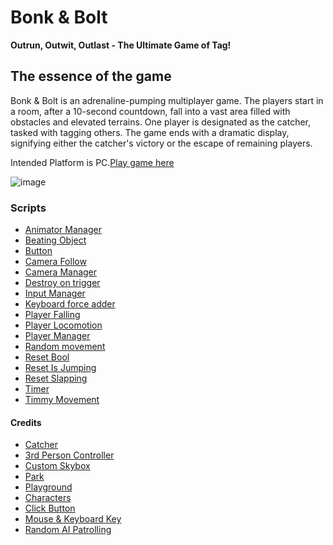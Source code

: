 # Bonk & Bolt

**Outrun, Outwit, Outlast - The Ultimate Game of Tag!**

## The essence of the game

Bonk & Bolt is an adrenaline-pumping multiplayer game. The players start in a room, after a 10-second countdown, fall into a vast area filled with obstacles and elevated terrains. One player is designated as the catcher, tasked with tagging others. The game ends with a dramatic display, signifying either the catcher's victory or the escape of remaining players.

Intended Platform is PC.[Play game here](https://mayamichael.itch.io/bonk-bolt)

![image](https://github.com/our-game-maya-and-michael/Bonk-Bolt/assets/85742675/bbbd667b-25f2-40fa-90dc-89a9739e19d8)

### Scripts
* [Animator Manager](https://github.com/our-game-maya-and-michael/Bonk-Bolt/blob/main/Assets/Scripts/AnimatorManager.cs)
* [Beating Object](https://github.com/our-game-maya-and-michael/Bonk-Bolt/blob/main/Assets/Scripts/BeatingObject.cs)
* [Button](https://github.com/our-game-maya-and-michael/Bonk-Bolt/blob/main/Assets/Scripts/Button.cs)
* [Camera Follow](https://github.com/our-game-maya-and-michael/Bonk-Bolt/blob/main/Assets/Scripts/CameraFollow.cs)
* [Camera Manager](https://github.com/our-game-maya-and-michael/Bonk-Bolt/blob/main/Assets/Scripts/CameraManager.cs)
*  [Destroy on trigger](https://github.com/our-game-maya-and-michael/Bonk-Bolt/blob/main/Assets/Scripts/DestroyOnTrigger.cs)
*  [Input Manager](https://github.com/our-game-maya-and-michael/Bonk-Bolt/blob/main/Assets/Scripts/InputManager.cs)
* [Keyboard force adder](https://github.com/our-game-maya-and-michael/Bonk-Bolt/blob/main/Assets/Scripts/KeyboardForceAdder.cs)
* [Player Falling](https://github.com/our-game-maya-and-michael/Bonk-Bolt/blob/main/Assets/Scripts/PlayerFell.cs)
* [Player Locomotion](https://github.com/our-game-maya-and-michael/Bonk-Bolt/blob/main/Assets/Scripts/PlayerLocomotion.cs)
* [Player Manager](https://github.com/our-game-maya-and-michael/Bonk-Bolt/blob/main/Assets/Scripts/PlayerManager.cs)
* [Random movement](https://github.com/our-game-maya-and-michael/Bonk-Bolt/blob/main/Assets/Scripts/RandomMovement.cs)
* [Reset Bool](https://github.com/our-game-maya-and-michael/Bonk-Bolt/blob/main/Assets/Scripts/ResetBool.cs)
* [Reset Is Jumping](https://github.com/our-game-maya-and-michael/Bonk-Bolt/blob/main/Assets/Scripts/ResetIsJumping.cs)
* [Reset Slapping](https://github.com/our-game-maya-and-michael/Bonk-Bolt/blob/main/Assets/Scripts/ResetSlapping.cs)
* [Timer](https://github.com/our-game-maya-and-michael/Bonk-Bolt/blob/main/Assets/Scripts/Timer.cs)
* [Timmy Movement](https://github.com/our-game-maya-and-michael/Bonk-Bolt/blob/main/Assets/Scripts/TimmyMoves.cs)

#### Credits
* [Catcher](https://www.mixamo.com/#/)
* [3rd Person Controller](https://www.youtube.com/watch?v=gdp-O6z8x28&list=PLD_vBJjpCwJsqpD8QRPNPMfVUpPFLVGg4&ab_channel=SebastianGraves)
* [Custom Skybox](https://www.youtube.com/watch?v=ckgfQdaEdwk&ab_channel=ThegamedevTraum)
* [Park](https://polyhaven.com/a/green_point_park)
* [Playground](https://assetstore.unity.com/packages/3d/environments/playground-low-poly-191533)
* [Characters](https://assetstore.unity.com/packages/3d/characters/teddy-head-kids-2-113961)
* [Click Button](https://www.youtube.com/watch?v=Dn8fCuaL-RA&ab_channel=AIA)
* [Mouse & Keyboard Key](https://assetstore.unity.com/packages/2d/gui/keyboard-keys-mouse-sprites-225232)
* [Random AI Patrolling](https://github.com/JonDevTutorial/RandomNavMeshMovement)
